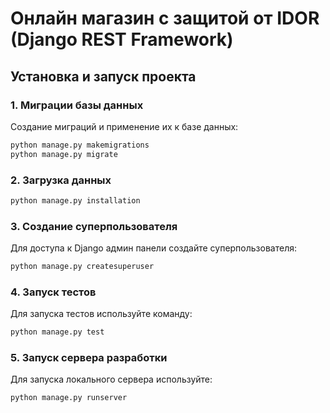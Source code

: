 # Онлайн магазин с защитой от IDOR (Django REST Framework)

## Установка и запуск проекта

### 1. Миграции базы данных

Создание миграций и применение их к базе данных:

```bash
python manage.py makemigrations
python manage.py migrate
```

### 2. Загрузка данных

```bash
python manage.py installation
```

### 3. Создание суперпользователя

Для доступа к Django админ панели создайте суперпользователя:

```bash
python manage.py createsuperuser
```

### 4. Запуск тестов

Для запуска тестов используйте команду:

```bash
python manage.py test
```

### 5. Запуск сервера разработки

Для запуска локального сервера используйте:

```bash
python manage.py runserver
```
